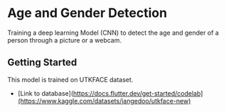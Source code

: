 # Age and Gender Detection
Training a deep learning Model (CNN) to detect the age and gender of a person through a picture or a webcam.

## Getting Started

This model is trained on UTKFACE dataset.

- [Link to database](https://docs.flutter.dev/get-started/codelab](https://www.kaggle.com/datasets/jangedoo/utkface-new)

